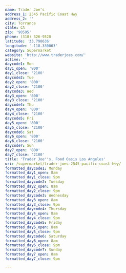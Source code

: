 ```yaml
---
name: Trader Joe's
address_1: 2545 Pacific Coast Hwy
address_2: ''
city: Torrance
state: CA
zip: '90505'
phone: (310) 326-9520
latitude: '33.790636'
longitude: '-118.330063'
category: Supermarket
website: 'http://www.traderjoes.com/'
active: ''
daycode1: Mon
day1_open: '800'
day1_close: '2100'
daycode2: Tue
day2_open: '800'
day2_close: '2100'
daycode3: Wed
day3_open: '800'
day3_close: '2100'
daycode4: Thu
day4_open: '800'
day4_close: '2100'
daycode5: Fri
day5_open: '800'
day5_close: '2100'
daycode6: Sat
day6_open: '800'
day6_close: '2100'
daycode7: Sun
day7_open: '800'
day7_close: '2100'
title: 'Trader Joe''s, Food Oasis Los Angeles'
uri: /supermarket/trader-joes-2545-pacific-coast-hwy/
formatted_daycode1: Monday
formatted_day1_open: 8am
formatted_day1_close: 9pm
formatted_daycode2: Tuesday
formatted_day2_open: 8am
formatted_day2_close: 9pm
formatted_daycode3: Wednesday
formatted_day3_open: 8am
formatted_day3_close: 9pm
formatted_daycode4: Thursday
formatted_day4_open: 8am
formatted_day4_close: 9pm
formatted_daycode5: Friday
formatted_day5_open: 8am
formatted_day5_close: 9pm
formatted_daycode6: Saturday
formatted_day6_open: 8am
formatted_day6_close: 9pm
formatted_daycode7: Sunday
formatted_day7_open: 8am
formatted_day7_close: 9pm

---
```



